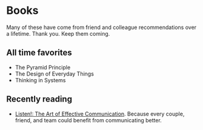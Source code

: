 # Books

Many of these have come from friend and colleague recommendations over a lifetime. Thank you. Keep them coming.

## All time favorites
- The Pyramid Principle
- The Design of Everyday Things
- Thinking in Systems

## Recently reading
- [Listen!: The Art of Effective Communication](https://www.amazon.com/Listen-Communication-Dale-Carnegie-Associates-ebook/dp/B07J5RD61F). Because every couple, friend, and team could benefit from communicating better.
